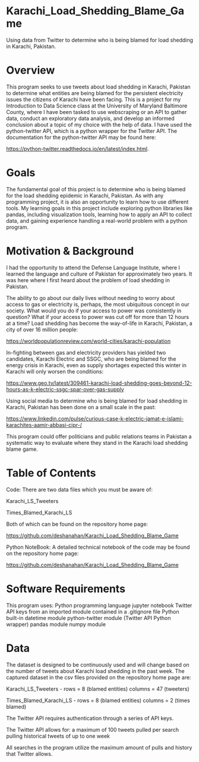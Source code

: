 # Karachi_Load_Shedding_Blame_Game
Using data from Twitter to determine who is being blamed for load shedding in Karachi, Pakistan.


# Overview
This program seeks to use tweets about load shedding in Karachi, Pakistan to determine what entities are being blamed for the persistent electricity issues the citizens of Karachi have been facing.  This is a project for my Introduction to Data Science class at the University of Maryland Baltimore County, where I have been tasked to use webscraping or an API to gather data, conduct an exploratory data analysis, and develop an informed conclusion about a topic of my choice with the help of data.  I have used the python-twitter API, which is a python wrapper for the Twitter API.  The documentation for the python-twitter API may be found here: 

https://python-twitter.readthedocs.io/en/latest/index.html.

 

# Goals
The fundamental goal of this project is to determine who is being blamed for the load shedding epidemic in Karachi, Pakistan.  As with any programming project, it is also an opportunity to learn how to use different tools.  My learning goals in this project include exploring python libraries like pandas, including visualization tools, learning how to apply an API to collect data, and gaining experience handling a real-world problem with a python program.  


# Motivation & Background
I had the opportunity to attend the Defense Language Institute, where I learned the language and culture of Pakistan for approximately two years.  It was here where I first heard about the problem of load shedding in Pakistan.

The ability to go about our daily lives without needing to worry about access to gas or electricity is, perhaps, the most ubiquitous concept in our society.  What would you do if your access to power was consistently in question?  What if your access to power was cut off for more than 12 hours at a time?  Load shedding has become the way-of-life in Karachi, Pakistan, a city of over 16 million people:

https://worldpopulationreview.com/world-cities/karachi-population

In-fighting between gas and electricity providers has yielded two candidates, Karachi Electric and SSGC, who are being blamed for the energy crisis in Karachi, even as supply shortages expected this winter in Karachi will only worsen the conditions:

https://www.geo.tv/latest/309461-karachi-load-shedding-goes-beyond-12-hours-as-k-electric-ssgc-spar-over-gas-supply

Using social media to determine who is being blamed for load shedding in Karachi, Pakistan has been done on a small scale in the past:

https://www.linkedin.com/pulse/curious-case-k-electric-jamat-e-islami-karachites-aamir-abbasi-cipr-/

This program could offer politicians and public relations teams in Pakistan a systematic way to evaluate where they stand in the Karachi load shedding blame game.


# Table of Contents

Code: There are two data files which you must be aware of:

Karachi_LS_Tweeters

Times_Blamed_Karachi_LS

Both of which can be found on the repository home page:

https://github.com/deshanahan/Karachi_Load_Shedding_Blame_Game

Python NoteBook:
A detailed technical notebook of the code may be found on the repository home page:

https://github.com/deshanahan/Karachi_Load_Shedding_Blame_Game


# Software Requirements
This program uses:
Python programming language
jupyter notebook
Twitter API keys from an imported module contained in a .gitignore file 
Python built-in datetime module
python-twitter module (Twitter API Python wrapper)
pandas module
numpy module

# Data
The dataset is designed to be continuously used and will change based on the number of tweets about Karachi load shedding in the past week.  The captured dataset in the csv files provided on the repository home page are:

Karachi_LS_Tweeters - rows = 8 (blamed entities) columns = 47 (tweeters)

Times_Blamed_Karachi_LS - rows = 8 (blamed entities) columns = 2 (times blamed)

The Twitter API requires authentication through a series of API keys.

The Twitter API allows for:
a maximum of 100 tweets pulled per search
pulling historical tweets of up to one week

All searches in the program utilize the maximum amount of pulls and history that Twitter allows.
